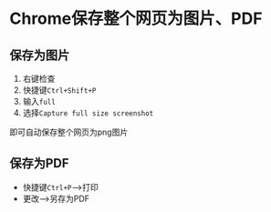 # Chrome保存整个网页为图片、PDF

## 保存为图片 
1. 右键检查
2. 快捷键`Ctrl+Shift+P`
3. 输入`full`
4. 选择`Capture full size screenshot`

即可自动保存整个网页为png图片

## 保存为PDF

- 快捷键`Ctrl+P`——>打印
- 更改——>另存为PDF